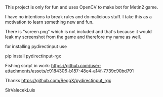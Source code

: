 This project is only for fun and uses OpenCV to make bot for Metin2 game.

I have no intentions to break rules and do malicious stuff. I take this as a motivation to learn something new and fun.

There is "screen.png" which is not included and that's because it would leak my screenshot from the game and therefore my name as well.

for installing pydirectinput use 

pip install pydirectinput-rgx


Fishing script in work:
https://github.com/user-attachments/assets/c9184306-b187-48e4-a14f-7739c90bd791


Thanks https://github.com/ReggX/pydirectinput_rgx

SirValecekLuis
